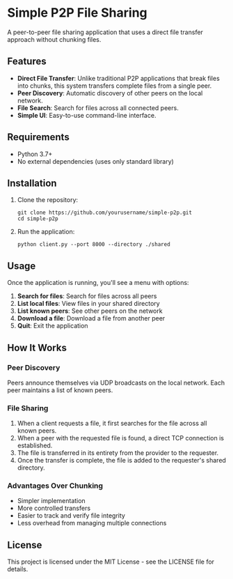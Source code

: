 # Simple P2P File Sharing

A peer-to-peer file sharing application that uses a direct file transfer approach without chunking files.

## Features

- **Direct File Transfer**: Unlike traditional P2P applications that break files into chunks, this system transfers complete files from a single peer.
- **Peer Discovery**: Automatic discovery of other peers on the local network.
- **File Search**: Search for files across all connected peers.
- **Simple UI**: Easy-to-use command-line interface.

## Requirements

- Python 3.7+
- No external dependencies (uses only standard library)

## Installation

1. Clone the repository:
   ```
   git clone https://github.com/yourusername/simple-p2p.git
   cd simple-p2p
   ```

2. Run the application:
   ```
   python client.py --port 8000 --directory ./shared
   ```

## Usage

Once the application is running, you'll see a menu with options:

1. **Search for files**: Search for files across all peers
2. **List local files**: View files in your shared directory
3. **List known peers**: See other peers on the network
4. **Download a file**: Download a file from another peer
5. **Quit**: Exit the application

## How It Works

### Peer Discovery

Peers announce themselves via UDP broadcasts on the local network. Each peer maintains a list of known peers.

### File Sharing

1. When a client requests a file, it first searches for the file across all known peers.
2. When a peer with the requested file is found, a direct TCP connection is established.
3. The file is transferred in its entirety from the provider to the requester.
4. Once the transfer is complete, the file is added to the requester's shared directory.

### Advantages Over Chunking

- Simpler implementation
- More controlled transfers
- Easier to track and verify file integrity
- Less overhead from managing multiple connections

## License

This project is licensed under the MIT License - see the LICENSE file for details.
